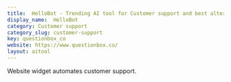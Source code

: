 ```yaml
---
title:  HelloBot - Trending AI tool for Customer support and best alternatives
display_name:  HelloBot
category: Customer support
category_slug: customer-support
key: questionbox_co
website: https://www.questionbox.co/
layout: aitool
---
```


Website widget automates customer support.
